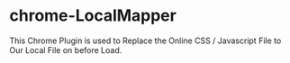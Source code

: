 chrome-LocalMapper
==================

This Chrome Plugin is used to Replace the Online CSS / Javascript File to Our Local File on before Load.
